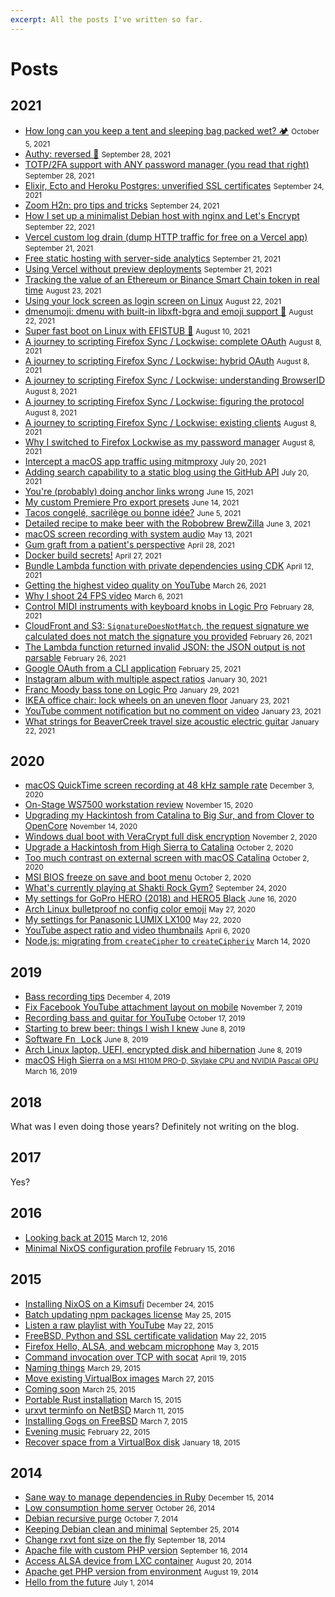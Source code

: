 ```yaml
---
excerpt: All the posts I've written so far.
---
```


# Posts

<div class="links posts">

## 2021

* [How long can you keep a tent and sleeping bag packed wet? 🏕](2021/10/tent-sleeping-bag-packed-wet.md) <small>October 5, 2021</small>
* [Authy: reversed 🔐](2021/09/authy-reversed.md) <small>September 28, 2021</small>
* [TOTP/2FA support with ANY password manager (you read that right)](2021/09/totp-2fa-support-any-password-manager.md) <small>September 28, 2021</small>
* [Elixir, Ecto and Heroku Postgres: unverified SSL certificates](2021/09/elixir-ecto-heroku-postgres-unverified-ssl-certificates.md) <small>September 24, 2021</small>
* [Zoom H2n: pro tips and tricks](2021/09/zoom-h2n-pro-tips-and-tricks.md) <small>September 24, 2021</small>
* [How I set up a minimalist Debian host with nginx and Let's Encrypt](2021/09/minimalist-debian-nginx-let-s-encrypt.md) <small>September 22, 2021</small>
* [Vercel custom log drain (dump HTTP traffic for free on a Vercel app)](2021/09/vercel-custom-log-drain.md) <small>September 21, 2021</small>
* [Free static hosting with server-side analytics](2021/09/free-static-hosting-server-side-analytics.md) <small>September 21, 2021</small>
* [Using Vercel without preview deployments](2021/09/vercel-without-preview-deployments.md) <small>September 21, 2021</small>
* [Tracking the value of an Ethereum or Binance Smart Chain token in real time](2021/08/ethereum-binance-token-real-time-value.md) <small>August 23, 2021</small>
* [Using your lock screen as login screen on Linux](2021/08/lock-screen-as-login-screen-linux.md) <small>August 22, 2021</small>
* [dmenumoji: dmenu with built-in libxft-bgra and emoji support 💪](2021/08/dmenu-libxft-bgra-emoji-support.md) <small>August 22, 2021</small>
* [Super fast boot on Linux with EFISTUB 🚀](2021/08/super-fast-boot-linux-efistub.md) <small>August 10, 2021</small>
* [A journey to scripting Firefox Sync / Lockwise: complete OAuth](2021/08/scripting-firefox-sync-lockwise-complete-oauth.md) <small>August 8, 2021</small>
* [A journey to scripting Firefox Sync / Lockwise: hybrid OAuth](2021/08/scripting-firefox-sync-lockwise-hybrid-oauth.md) <small>August 8, 2021</small>
* [A journey to scripting Firefox Sync / Lockwise: understanding BrowserID](2021/08/scripting-firefox-sync-lockwise-understanding-browserid.md) <small>August 8, 2021</small>
* [A journey to scripting Firefox Sync / Lockwise: figuring the protocol](2021/08/scripting-firefox-sync-lockwise-figuring-the-protocol.md) <small>August 8, 2021</small>
* [A journey to scripting Firefox Sync / Lockwise: existing clients](2021/08/scripting-firefox-sync-lockwise-existing-clients.md) <small>August 8, 2021</small>
* [Why I switched to Firefox Lockwise as my password manager](2021/08/why-i-switched-to-firefox-lockwise-as-my-password-manager.md) <small>August 8, 2021</small>
* [Intercept a macOS app traffic using mitmproxy](2021/07/intercept-macos-app-traffic-mitmproxy.md) <small>July 20, 2021</small>
* [Adding search capability to a static blog using the GitHub API](2021/07/search-static-blog-github-api.md) <small>July 20, 2021</small>
* [You're (probably) doing anchor links wrong](2021/06/you-re-probably-doing-anchor-links-wrong.md) <small>June 15, 2021</small>
* [My custom Premiere Pro export presets](2021/06/my-custom-premiere-pro-export-presets.md) <small>June 14, 2021</small>
* [Tacos congelé, sacrilège ou bonne idée?](2021/06/tacos-congele-sacrilege-ou-bonne-idee.md) <small>June 5, 2021</small>
* [Detailed recipe to make beer with the Robobrew BrewZilla](2021/06/detailed-recipe-to-make-beer-with-the-robobrew-brewzilla.md) <small>June 3, 2021</small>
* [macOS screen recording with system audio](2021/05/macos-screen-recording-with-system-audio.md) <small>May 13, 2021</small>
* [Gum graft from a patient's perspective](2021/04/gum-graft-from-a-patient-s-perspective.md) <small>April 28, 2021</small>
* [Docker build secrets!](2021/04/docker-build-secrets.md) <small>April 27, 2021</small>
* [Bundle Lambda function with private dependencies using CDK](2021/04/bundle-lambda-function-with-private-dependencies-using-cdk.md) <small>April 12, 2021</small>
* [Getting the highest video quality on YouTube](2021/03/getting-the-highest-video-quality-on-youtube.md) <small>March 26, 2021</small>
* [Why I shoot 24 FPS video](2021/03/why-i-shoot-24-fps-video.md) <small>March 6, 2021</small>
* [Control MIDI instruments with keyboard knobs in Logic Pro](2021/02/control-midi-instruments-keyboard-knobs-logic-pro.md) <small>February 28, 2021</small>
* [CloudFront and S3: `SignatureDoesNotMatch`, the request signature we calculated does not match the signature you provided](2021/02/cloudfront-s3-signature-does-not-match.md) <small>February 26, 2021</small>
* [The Lambda function returned invalid JSON: the JSON output is not parsable](2021/02/lambda-json-output-not-parsable.md) <small>February 26, 2021</small>
* [Google OAuth from a CLI application](2021/02/google-oauth-from-cli-application.md) <small>February 25, 2021</small>
* [Instagram album with multiple aspect ratios](2021/01/instagram-album-with-multiple-aspect-ratios.md) <small>January 30, 2021</small>
* [Franc Moody bass tone on Logic Pro](2021/01/franc-moody-bass-tone-logic-pro.md) <small>January 29, 2021</small>
* [IKEA office chair: lock wheels on an uneven floor](2021/01/ikea-office-chair-lock-wheels-uneven-floor.md) <small>January 23, 2021</small>
* [YouTube comment notification but no comment on video](2021/01/youtube-comment-notification-but-no-comment-on-video.md) <small>January 23, 2021</small>
* [What strings for BeaverCreek travel size acoustic electric guitar](2021/01/what-strings-for-beavercreek-travel-size-acoustic-electric-guitar.md) <small>January 22, 2021</small>

## 2020

* [macOS QuickTime screen recording at 48 kHz sample rate](2020/12/macos-quicktime-screen-recording-48-khz-sample-rate.md) <small>December 3, 2020</small>
* [On-Stage WS7500 workstation review](2020/11/on-stage-ws7500-workstation-review.md) <small>November 15, 2020</small>
* [Upgrading my Hackintosh from Catalina to Big Sur, and from Clover to OpenCore](2020/11/upgrading-hackintosh-catalina-big-sur-clover-opencore.md) <small>November 14, 2020</small>
* [Windows dual boot with VeraCrypt full disk encryption](2020/11/windows-dual-boot-veracrypt-full-disk-encryption.md) <small>November 2, 2020</small>
* [Upgrade a Hackintosh from High Sierra to Catalina](2020/10/upgrade-hackintosh-high-sierra-catalina.md) <small>October 2, 2020</small>
* [Too much contrast on external screen with macOS Catalina](2020/10/too-much-contrast-external-screen-macos-catalina.md) <small>October 2, 2020</small>
* [MSI BIOS freeze on save and boot menu](2020/10/msi-bios-freeze-on-save-and-boot-menu.md) <small>October 2, 2020</small>
* [What's currently playing at Shakti Rock Gym?](2020/09/what-s-currently-playing-at-shakti-rock-gym.md) <small>September 24, 2020</small>
* [My settings for GoPro HERO (2018) and HERO5 Black](2020/06/my-settings-for-gopro-hero-2018-and-hero5-black.md) <small>June 16, 2020</small>
* [Arch Linux bulletproof no config color emoji](2020/05/arch-linux-bulletproof-no-config-color-emoji.md) <small>May 27, 2020</small>
* [My settings for Panasonic LUMIX LX100](2020/05/my-settings-for-panasonic-lumix-lx100.md) <small>May 22, 2020</small>
* [YouTube aspect ratio and video thumbnails](2020/04/youtube-aspect-ratio-and-video-thumbnails.md) <small>April 6, 2020</small>
* [Node.js: migrating from `createCipher` to `createCipheriv`](2020/03/nodejs-migrating-createcipher-createcipheriv.md) <small>March 14, 2020</small>

## 2019

* [Bass recording tips](2019/12/bass-recording-tips.md) <small>December 4, 2019</small>
* [Fix Facebook YouTube attachment layout on mobile](2019/11/fix-facebook-youtube-attachment-layout-mobile.md) <small>November 7, 2019</small>
* [Recording bass and guitar for YouTube](2019/10/recording-bass-and-guitar-for-youtube.md) <small>October 17, 2019</small>
* [Starting to brew beer: things I wish I knew](2019/06/starting-to-brew-beer-things-i-wish-i-knew.md) <small>June 8, 2019</small>
* [Software <kbd>Fn Lock</kbd>](2019/06/software-fn-lock.md) <small>June 8, 2019</small>
* [Arch Linux laptop, UEFI, encrypted disk and hibernation](2019/06/arch-linux-laptop-uefi-encrypted-disk-hibernation.md) <small>June 8, 2019</small>
* [macOS High Sierra <small>on a MSI H110M PRO-D, Skylake CPU and NVIDIA Pascal GPU</small>](2019/03/macos-high-sierra-msi-h110m-pro-d-skylake-nvidia-pascal.md) <small>March 16, 2019</small>

## 2018

What was I even doing those years? Definitely not writing on the blog.

## 2017

Yes?

## 2016

* [Looking back at 2015](2016/03/looking-back-at-2015.md) <small>March 12, 2016</small>
* [Minimal NixOS configuration profile](2016/02/minimal-nixos-configuration-profile.md) <small>February 15, 2016</small>

## 2015

* [Installing NixOS on a Kimsufi](2015/12/installing-nixos-on-a-kimsufi.md) <small>December 24, 2015</small>
* [Batch updating npm packages license](2015/05/batch-updating-npm-packages-license.md) <small>May 25, 2015</small>
* [Listen a raw playlist with YouTube](2015/05/listen-a-raw-playlist-with-youtube.md) <small>May 22, 2015</small>
* [FreeBSD, Python and SSL certificate validation](2015/05/freebsd-python-and-ssl-certificate-validation.md) <small>May 22, 2015</small>
* [Firefox Hello, ALSA, and webcam microphone](2015/05/firefox-hello-alsa-and-webcam-microphone.md) <small>May 3, 2015</small>
* [Command invocation over TCP with socat](2015/04/command-invocation-over-tcp-with-socat.md) <small>April 19, 2015</small>
* [Naming things](2015/03/naming-things.md) <small>March 29, 2015</small>
* [Move existing VirtualBox images](2015/03/move-existing-virtualbox-images.md) <small>March 27, 2015</small>
* [Coming soon](2015/03/coming-soon.md) <small>March 25, 2015</small>
* [Portable Rust installation](2015/03/portable-rust-installation.md) <small>March 15, 2015</small>
* [urxvt terminfo on NetBSD](2015/03/urxvt-terminfo-on-netbsd.md) <small>March 11, 2015</small>
* [Installing Gogs on FreeBSD](2015/03/installing-gogs-on-freebsd.md) <small>March 7, 2015</small>
* [Evening music](2015/02/evening-music.md) <small>February 22, 2015</small>
* [Recover space from a VirtualBox disk](2015/01/recover-space-from-a-virtualbox-disk.md) <small>January 18, 2015</small>

## 2014

* [Sane way to manage dependencies in Ruby](2014/12/sane-way-to-manage-dependencies-in-ruby.md) <small>December 15, 2014</small>
* [Low consumption home server](2014/10/low-consumption-home-server.md) <small>October 26, 2014</small>
* [Debian recursive purge](2014/10/debian-recursive-purge.md) <small>October 7, 2014</small>
* [Keeping Debian clean and minimal](2014/09/keeping-debian-clean-and-minimal.md) <small>September 25, 2014</small>
* [Change rxvt font size on the fly](2014/09/change-rxvt-font-size-on-the-fly.md) <small>September 18, 2014</small>
* [Apache file with custom PHP version](2014/09/apache-file-with-custom-php-version.md) <small>September 16, 2014</small>
* [Access ALSA device from LXC container](2014/08/access-alsa-device-from-lxc-container.md) <small>August 20, 2014</small>
* [Apache get PHP version from environment](2014/08/apache-get-php-version-from-environment.md) <small>August 19, 2014</small>
* [Hello from the future](2014/07/hello-from-the-future.md) <small>July 1, 2014</small>

</div>
